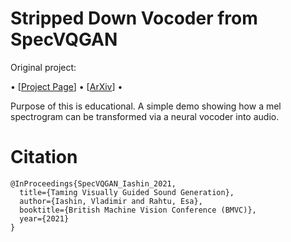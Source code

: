 # Stripped Down Vocoder from SpecVQGAN

Original project:

• [[Project Page](https://v-iashin.github.io/SpecVQGAN)]
• [[ArXiv](http://arxiv.org/abs/2110.08791)]
•
<!-- 
[![Open In Colab](https://colab.research.google.com/assets/colab-badge.svg)]([https://colab.research.google.com/drive/1pxTIMweAKApJZ3ZFqyBee3HtMqFpnwQ0?usp=sharing](https://github.com/artificalaudio/Neural-Vocoder/blob/main/VocoderDemo.ipynb)) -->

Purpose of this is educational. A simple demo showing how a mel spectrogram can be transformed via a neural vocoder into audio. 

<!-- <img src="https://github.com/v-iashin/v-iashin.github.io/raw/master/images/specvqgan/specvqgan_vggsound_samples.jpg" alt="Generated Samples Using our Model" width="900"> -->

# Citation
```
@InProceedings{SpecVQGAN_Iashin_2021,
  title={Taming Visually Guided Sound Generation},
  author={Iashin, Vladimir and Rahtu, Esa},
  booktitle={British Machine Vision Conference (BMVC)},
  year={2021}
}
```
